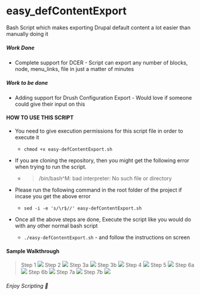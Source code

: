 # easy_defContentExport
Bash Script which makes exporting Drupal default content a lot easier than manually doing it

##### Work Done
+ Complete support for DCER - Script can export any number of blocks, node, menu_links, file in just a matter of minutes

##### Work to be done
+ Adding support for Drush Configuration Export - Would love if someone could give their input on this

#### HOW TO USE THIS SCRIPT

+ You need to give execution permissions for this script file in order to execute it

  + `chmod +x easy-defContentExport.sh`

+ If you are cloning the repository, then you might get the following error when trying to run the script.

  + > /bin/bash^M: bad interpreter: No such file or directory

+ Please run the following command in the root folder of the project if incase you get the above error 

  + `sed -i -e 's/\r$//' easy-defContentExport.sh`
  
+ Once all the above steps are done, Execute the script like you would do with any other normal bash script

  + `./easy-defContentExport.sh` - and follow the instructions on screen

#### Sample Walkthrough

> Step 1
![](https://github.com/ruthvikvegunta/easy_defContentExport/blob/master/captures/Step%201.png)
> Step 2
![](https://github.com/ruthvikvegunta/easy_defContentExport/blob/master/captures/Step%202.png)
> Step 3a
![](https://github.com/ruthvikvegunta/easy_defContentExport/blob/master/captures/Step%203a.png)
> Step 3b
![](https://github.com/ruthvikvegunta/easy_defContentExport/blob/master/captures/Step%203b.png)
> Step 4
![](https://github.com/ruthvikvegunta/easy_defContentExport/blob/master/captures/Step%204.png)
> Step 5
![](https://github.com/ruthvikvegunta/easy_defContentExport/blob/master/captures/Step%205.png)
> Step 6a
![](https://github.com/ruthvikvegunta/easy_defContentExport/blob/master/captures/Step%206a.png)
> Step 6b
![](https://github.com/ruthvikvegunta/easy_defContentExport/blob/master/captures/Step%206b.png)
> Step 7a
![](https://github.com/ruthvikvegunta/easy_defContentExport/blob/master/captures/Step%207a.png)
> Step 7b
![](https://github.com/ruthvikvegunta/easy_defContentExport/blob/master/captures/Step%207b.png)

###### Enjoy Scripting 🙂

